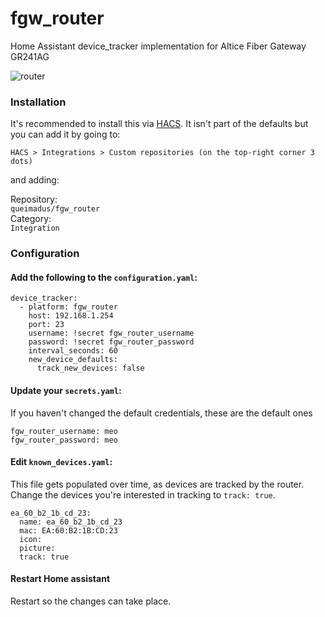 # fgw_router
Home Assistant device_tracker implementation for Altice Fiber Gateway GR241AG

![router](https://encrypted-tbn0.gstatic.com/images?q=tbn:ANd9GcQbkuz3EpT-XWHLZlPKgxVSAcrZgd8pn8j7yg&usqp=CAU)

### Installation
It's recommended to install this via [HACS](https://github.com/custom-components/hacs).
It isn't part of the defaults but you can add it by going to:

`HACS > Integrations > Custom repositories (on the top-right corner 3 dots)`

and adding:

Repository:<br/>
`queimadus/fgw_router`<br/>
Category:<br/>
`Integration`

### Configuration

#### Add the following to the `configuration.yaml`:

```
device_tracker:
  - platform: fgw_router
    host: 192.168.1.254
    port: 23
    username: !secret fgw_router_username
    password: !secret fgw_router_password
    interval_seconds: 60
    new_device_defaults:
      track_new_devices: false
```

#### Update your `secrets.yaml`:

If you haven't changed the default credentials, these are the default ones

```
fgw_router_username: meo
fgw_router_password: meo
```

#### Edit `known_devices.yaml`:

This file gets populated over time, as devices are tracked by the router. 
Change the devices you're interested in tracking to `track: true`.

```
ea_60_b2_1b_cd_23:
  name: ea_60_b2_1b_cd_23
  mac: EA:60:B2:1B:CD:23
  icon:
  picture:
  track: true
```

#### Restart Home assistant

Restart so the changes can take place.

